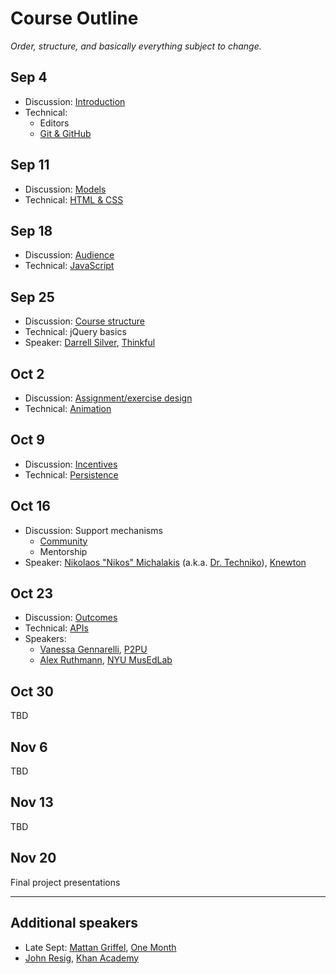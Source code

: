 # Course Outline

*Order, structure, and basically everything subject to change.*

## Sep 4

* Discussion: [Introduction](topics/introduction.md)
* Technical:
    * Editors
    * [Git & GitHub](topics/github.md)

## Sep 11

* Discussion: [Models](topics/models.md)
* Technical: [HTML & CSS](topics/html.md)

## Sep 18

* Discussion: [Audience](topics/audience.md)
* Technical: [JavaScript](topics/javascript.md)

## Sep 25

* Discussion: [Course structure](topics/course_structure.md)
* Technical: jQuery basics
* Speaker: [Darrell Silver](http://darrellsilver.com/), [Thinkful](http://www.thinkful.com/)

## Oct 2

* Discussion: [Assignment/exercise design](assignment_design.md)
* Technical: [Animation](topics/animation.md)

## Oct 9

* Discussion: [Incentives](topics/incentives.md)
* Technical: [Persistence](topics/persistence.md)

## Oct 16

* Discussion: Support mechanisms
    * [Community](topics/community.md)
    * Mentorship
* Speaker: [Nikolaos "Nikos" Michalakis](http://www.linkedin.com/pub/nikolaos-michalakis/1/40b/3b0) (a.k.a. [Dr. Techniko](http://drtechniko.com/)), [Knewton](http://www.knewton.com/)

## Oct 23

* Discussion: [Outcomes](topics/outcomes.md)
* Technical: [APIs](topics/apis.md)
* Speakers:
    * [Vanessa Gennarelli](http://mozzadrella.me/), [P2PU](https://p2pu.org/)
    * [Alex Ruthmann](http://www.alexruthmann.com/), [NYU MusEdLab](http://www.experiencingaudio.org/)

## Oct 30

TBD

## Nov 6

TBD

## Nov 13

TBD

## Nov 20

Final project presentations

---

## Additional speakers

* Late Sept: [Mattan Griffel](http://about.me/mattangriffel), [One Month](https://onemonth.com/)
* [John Resig](http://ejohn.org/), [Khan Academy](https://www.khanacademy.org/)
